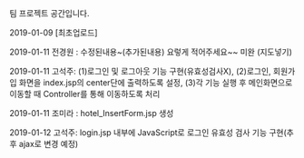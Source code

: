 팀 프로젝트 공간입니다.

2019-01-09 [최초업로드]

2019-01-11 전경원 : 수정된내용~(추가된내용) 요렇게 적어주세요~~ 미완 (지도넣기)

2019-01-11 고석주:	(1)로그인 및 로그아웃 기능 구현(유효성검사X),
					(2)로그인, 회원가입 화면을 index.jsp의 center단에 출력하도록 설정,
					(3)각 기능 실행 후 메인화면으로 이동할 때 Controller를 통해 이동하도록 처리
					
2019-01-11 조미라 : hotel_InsertForm.jsp 생성

2019-01-12 고석주: 	login.jsp 내부에 JavaScript로 로그인 유효성 검사 기능 구현(추후 ajax로 변경 예정)